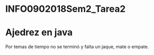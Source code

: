 # INFO0902018Sem2_Tarea2

# Ajedrez en java

Por temas de tiempo no se terminó y falta un jaque, mate o empate.
